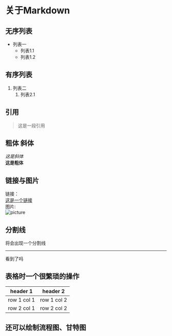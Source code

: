 # 关于Markdown
## 无序列表
- 列表一
    - 列表1.1
    - 列表1.2
## 有序列表
1. 列表二
    1. 列表2.1
## 引用
>这是一段引用
## 粗体 斜体
*这是斜体*  
**这是粗体**
## 链接与图片
链接：  
[这是一个链接](http://baidu.com)  
图片:  
![picture](http://note.youdao.com/favicon.ico)
## 分割线
将会出现一个分割线
***
看到了吗
## 表格时一个很繁琐的操作

header 1 | header 2
---|---
row 1 col 1 | row 1 col 2
row 2 col 1 | row 2 col 2
## 还可以绘制流程图、甘特图


